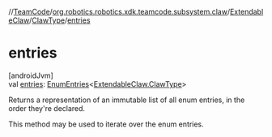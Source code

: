 //[TeamCode](../../../../index.md)/[org.robotics.robotics.xdk.teamcode.subsystem.claw](../../index.md)/[ExtendableClaw](../index.md)/[ClawType](index.md)/[entries](entries.md)

# entries

[androidJvm]\
val [entries](entries.md): [EnumEntries](https://kotlinlang.org/api/latest/jvm/stdlib/kotlin.enums/-enum-entries/index.html)&lt;[ExtendableClaw.ClawType](index.md)&gt;

Returns a representation of an immutable list of all enum entries, in the order they're declared.

This method may be used to iterate over the enum entries.
